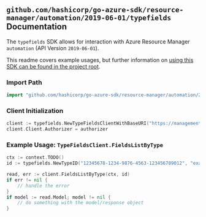 
## `github.com/hashicorp/go-azure-sdk/resource-manager/automation/2019-06-01/typefields` Documentation

The `typefields` SDK allows for interaction with Azure Resource Manager `automation` (API Version `2019-06-01`).

This readme covers example usages, but further information on [using this SDK can be found in the project root](https://github.com/hashicorp/go-azure-sdk/tree/main/docs).

### Import Path

```go
import "github.com/hashicorp/go-azure-sdk/resource-manager/automation/2019-06-01/typefields"
```


### Client Initialization

```go
client := typefields.NewTypeFieldsClientWithBaseURI("https://management.azure.com")
client.Client.Authorizer = authorizer
```


### Example Usage: `TypeFieldsClient.FieldsListByType`

```go
ctx := context.TODO()
id := typefields.NewTypeID("12345678-1234-9876-4563-123456789012", "example-resource-group", "automationAccountName", "moduleName", "typeName")

read, err := client.FieldsListByType(ctx, id)
if err != nil {
	// handle the error
}
if model := read.Model; model != nil {
	// do something with the model/response object
}
```
